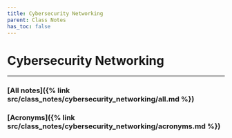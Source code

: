 ```yaml
---
title: Cybersecurity Networking
parent: Class Notes
has_toc: false
---
```

# Cybersecurity Networking
___


### [All notes]({% link src/class_notes/cybersecurity_networking/all.md %})
### [Acronyms]({% link src/class_notes/cybersecurity_networking/acronyms.md %})
